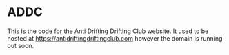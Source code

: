 # ADDC
This is the code for the Anti Drifting Drifting Club website. It used to be hosted at https://antidriftingdriftingclub.com however the domain is running out soon.
